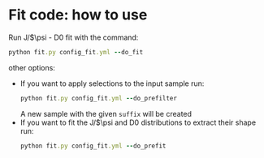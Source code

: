 # Fit code: how to use

Run J/$\psi - D0 fit with the command:
  ```ruby
  python fit.py config_fit.yml --do_fit
  ```
other options:
- If you want to apply selections to the input sample run:
  ```ruby
  python fit.py config_fit.yml --do_prefilter
  ```
  A new sample with the given `suffix` will be created
- If you want to fit the J/$\psi and D0 distributions to extract their shape run:
  ```ruby
  python fit.py config_fit.yml --do_prefit
  ```

